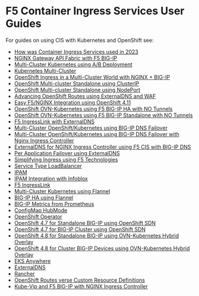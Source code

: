 F5 Container Ingress Services User Guides
========================================================

For guides on using CIS with Kubernetes and OpenShift see:


* [How was Container Ingress Services used in 2023]()
* [NGINX Gateway API Fabric with F5 BIG-IP](https://github.com/mdditt2000/k8s-bigip-ctlr/blob/main/user_guides/nginx-gateway-fabric/README.md)
* [Multi-Cluster Kubernetes using A/B Deployment](https://github.com/mdditt2000/k8s-bigip-ctlr/blob/main/user_guides/k8s-multi-cluster-ab/README.md)
* [Kubernetes Multi-Cluster](https://github.com/mdditt2000/k8s-bigip-ctlr/tree/main/user_guides/k8s-multi-cluster#readme)
* [OpenShift Ingress in a Multi-Cluster World with NGINX + BIG-IP](https://github.com/mdditt2000/k8s-bigip-ctlr/blob/main/user_guides/multi-cluster-nginx/README.md)
* [OpenShift Multi-cluster Standalone using ClusterIP](https://github.com/mdditt2000/k8s-bigip-ctlr/blob/main/user_guides/mult-cluster-standalone/clusterip/README.md)
* [OpenShift Multi-cluster Standalone using NodePort](https://github.com/mdditt2000/k8s-bigip-ctlr/blob/main/user_guides/mult-cluster-standalone/nodeport/README.md)
* [Advancing OpenShift Routes using ExternalDNS and WAF](https://github.com/mdditt2000/k8s-bigip-ctlr/tree/main/user_guides/routes-externaldns-waf#readme)
* [Easy F5/NGINX Integration using OpenShift 4.11](https://github.com/mdditt2000/k8s-bigip-ctlr/blob/main/user_guides/ingresslink-on-openshift/README.md)
* [OpenShift OVN-Kubernetes using F5 BIG-IP HA with NO Tunnels](https://github.com/mdditt2000/k8s-bigip-ctlr/tree/main/user_guides/ovn-kubernetes-ha#readme)
* [OpenShift OVN-Kubernetes using F5 BIG-IP Standalone with NO Tunnels](https://github.com/mdditt2000/k8s-bigip-ctlr/tree/main/user_guides/ovn-kubernetes-standalone#readme)
* [F5 IngressLink with ExternalDNS](https://github.com/mdditt2000/k8s-bigip-ctlr/tree/main/user_guides/ingresslink-externaldns#readme)
* [Multi-Cluster OpenShift/Kubernetes using BIG-IP DNS Failover](https://github.com/mdditt2000/k8s-bigip-ctlr/tree/main/user_guides/multi-deployment#readme)
* [Multi-Cluster OpenShift/Kubernetes using BIG-IP DNS Failover with Nginx Ingress Controller](https://github.com/mdditt2000/k8s-bigip-ctlr/blob/main/user_guides/multi-deployment-nginx/README.md)
* [ExternalDNS for NGINX Ingress Controller using F5 CIS with BIG-IP DNS](https://github.com/mdditt2000/k8s-bigip-ctlr/tree/main/user_guides/externaldns-nginx#readme)
* [Per Application Failover using ExternalDNS](https://github.com/mdditt2000/k8s-bigip-ctlr/tree/main/user_guides/per-application-failover#readme)
* [Simplifying Ingress using F5 Technologies](https://github.com/mdditt2000/k8s-bigip-ctlr/tree/main/user_guides/simplifying-ingress#readme)
* [Service Type LoadBalancer](https://github.com/mdditt2000/k8s-bigip-ctlr/blob/main/user_guides/servicetypelb/README.md)
* [IPAM](https://github.com/mdditt2000/k8s-bigip-ctlr/blob/main/user_guides/ipam/README.md)
* [IPAM Integration with Infoblox](https://github.com/mdditt2000/k8s-bigip-ctlr/blob/main/user_guides/ipam-infoblox/README.md)
* [F5 IngressLink](https://github.com/mdditt2000/k8s-bigip-ctlr/tree/main/user_guides/ingresslink)
* [Multi-Cluster Kubernetes using Flannel](https://github.com/mdditt2000/k8s-bigip-ctlr/blob/main/user_guides/multi-cluster/user-guide.md)
* [BIG-IP HA using Flannel](https://github.com/mdditt2000/k8s-bigip-ctlr/blob/main/user_guides/k8s-ha/README.md)
* [BIG-IP Metrics from Prometheus](https://github.com/mdditt2000/k8s-bigip-ctlr/blob/main/user_guides/prometheus/README.md)
* [ConfigMap HubMode](https://github.com/mdditt2000/k8s-bigip-ctlr/blob/main/user_guides/hubmode/README.md)
* [OpenShift Operator](https://github.com/mdditt2000/k8s-bigip-ctlr/tree/main/user_guides/operator#readme)
* [OpenShift 4.7 for Standalone BIG-IP using OpenShift SDN](https://github.com/mdditt2000/k8s-bigip-ctlr/blob/main/user_guides/openshift-4-7/standalone/README.md)
* [OpenShift 4.7 for BIG-IP Cluster using OpenShift SDN](https://github.com/mdditt2000/k8s-bigip-ctlr/blob/main/user_guides/openshift-4-7/cluster/README.md)
* [OpenShift 4.8 for Standalone BIG-IP using OVN-Kubernetes Hybrid Overlay](https://github.com/mdditt2000/k8s-bigip-ctlr/blob/main/user_guides/openshift-4-8/standalone-ovn-k8s-hybrid/README.md)
* [OpenShift 4.8 for Cluster BIG-IP Devices using OVN-Kubernetes Hybrid Overlay](https://github.com/mdditt2000/k8s-bigip-ctlr/blob/main/user_guides/openshift-4-8/cluster-ovn-hybird/README.md)
* [EKS Anywhere](https://github.com/mdditt2000/k8s-bigip-ctlr/blob/main/user_guides/eks-anywhere/README.md)
* [ExternalDNS](https://github.com/mdditt2000/k8s-bigip-ctlr/blob/main/user_guides/externaldns/README.md)
* [Rancher](https://github.com/mdditt2000/k8s-bigip-ctlr/tree/main/user_guides/rancher/simple-install#readme)
* [OpenShift Routes verse Custom Resource Definitions](https://github.com/mdditt2000/k8s-bigip-ctlr/tree/main/user_guides/route-vs-crd#readme)
* [Kube-Vip and F5 BIG-IP with NGINX Ingress Controller](https://github.com/mdditt2000/k8s-bigip-ctlr/blob/main/user_guides/kube-vip/README.md)

